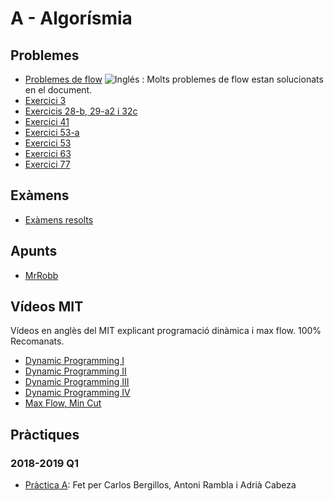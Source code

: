 # A - Algorísmia

## Problemes

- [Problemes de flow](Documents/homecornell_NF.pdf) ![Inglés](http://www.kreativekorp.com/lib/flags/gb.png) 
: Molts problemes de flow estan solucionats en el document.
- [Exercici 3](https://github.com/NIL6NIL6/Algorismia/blob/master/CoefGini.pdf)
- [Exercicis 28-b, 29-a2 i 32c](Documents/aclariments.pdf)
- [Exercici 41](https://github.com/NIL6NIL6/Algorismia/blob/master/CinemaVis.pdf)
- [Exercici 53-a](Documents/aclariments2.pdf)
- [Exercici 53](https://github.com/Dirken/A-FIB/blob/master/Exercici%20entregable%20Algor%C3%ADsmia%202.pdf)
- [Exercici 63](https://github.com/NIL6NIL6/Algorismia/blob/master/Simpatia.pdf)
- [Exercici 77](https://github.com/Dirken/A-FIB/blob/master/Exercici%20entregable%20Algor%C3%ADsmia%202.pdf)

## Exàmens

- [Exàmens resolts](Examens)

## Apunts

- [MrRobb](https://github.com/MrRobb/A-FIB/tree/master/Apuntes)

## Vídeos MIT

Vídeos en anglès del MIT explicant programació dinàmica i max flow. 100% Recomanats.

- [Dynamic Programming I](https://www.youtube.com/watch?v=OQ5jsbhAv_M)
- [Dynamic Programming II](https://www.youtube.com/watch?v=ENyox7kNKeY)
- [Dynamic Programming III](https://www.youtube.com/watch?v=ocZMDMZwhCY)
- [Dynamic Programming IV](https://www.youtube.com/watch?v=tp4_UXaVyx8)
- [Max Flow, Min Cut](https://www.youtube.com/watch?v=VYZGlgzr_As)

## Pràctiques

### 2018-2019 Q1 

- [Pràctica A](https://github.com/adriacabeza/Document-similarity-detection-using-hashing): Fet per Carlos Bergillos, Antoni Rambla i Adrià Cabeza
